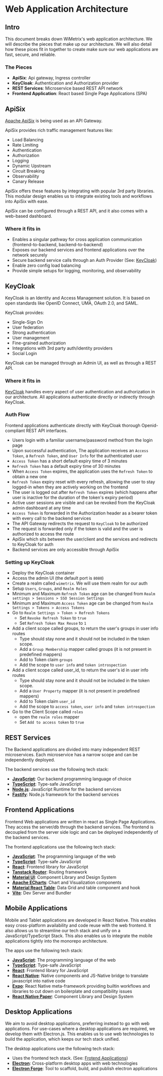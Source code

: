 # Web Application Architecture

## Intro

This document breaks down WiMetrix's web application architecture. We will describe the pieces that make up our architecture. We will also detail how these pices fit in together to create make sure our web applications are fast, secure, and reliable.

### The Pieces

- **ApiSix**: Api gateway, Ingress controller
- **KeyCloak**: Authentication and Authorization provider
- **REST Services**: Microservice based REST API network
- **Frontend Application**: React based Single Page Applications (SPA)

## ApiSix

[Apache ApiSix](https://apisix.apache.org/) is being used as an API Gateway.

ApiSix provides rich traffic management features like:

- Load Balancing
- Rate Limiting
- Authentication
- Authorization
- Logging
- Dynamic Upstream
- Circuit Breaking
- Observability
- Canary Release

ApiSix offers these features by integrating with popular 3rd party libraries. This modular design enables us to integrate existing tools and workflows into ApiSix with ease.

ApiSix can be configured through a REST API, and it also comes with a web-based dashboard.

### Where it fits in

- Enables a singular pathway for cross application communication (frontend-to-backend, backend-to-backend)
- Exposes our backend services and frontend applications over the network securely
- Secure backend service calls through an Auth Provider (See: [KeyCloak](#keycloak))
- Enable zero config load balancing
- Provide simple setups for logging, monitoring, and observability

## KeyCloak

KeyCloak is an Identity and Access Management solution. It is based on open standards like OpenID Connect, UMA, OAuth 2.0, and SAML.

KeyCloak provides:

- Single-Sign On
- User federation
- Strong authentication
- User management
- Fine-grained authorization
- Integrations with 3rd party auth/identity providers
- Social Login

KeyCloak can be managed through an Admin UI, as well as through a REST API.

### Where it fits in

[KeyCloak](https://www.keycloak.org/) handles every aspect of user authentication and authorization in our architecture. All applications authenticate directly or indirectly through KeyCloak.

### Auth Flow

Frontend applications authenticate directly with KeyCloak thorough Openid-compliant REST API interfaces.

- Users login with a familiar username/password method from the login page
- Upon successful authentication, The application receives an `Access Token`, a `Refresh Token`, and `User Info` for the authenticated user
- `Access Token` has a short default expiry time of 3 minutes
- `Refresh Token` has a default expiry time of 30 minutes
- When `Access Token` expires, the application uses the `Refresh Token` to obtain a new one
- `Refresh Token` expiry reset with every refresh, allowing the user to stay logged-in when they are actively working on the frontend
- The user is logged out after `Refresh Token` expires (which happens after user is inactive for the duration of the token's expiry period)
- Active user sessions are visible and can be revoked from the KeyCloak admin dashboard at any time
- `Access Token` is forwarded in the Authorization header as a bearer token with every call to the backend services
- The API Gateway redirects the request to `KeyCloak` to be authorized
- The request is forwarded only if the token is valid and the user is authorized to access the route
- ApiSix which sits between the user/client and the services and redirects to KeyCloak for auth
- Backend services are only accessible through ApiSix

### Setting up KeyCloak

- Deploy the KeyCloak container
- Access the admin UI (the default port is `8080`)
- Create a realm called `wimetrix`. We will use them realm for our auth
- Setup `Users`, `Groups`, and `Realm Roles`
- Minimum and Maximum `Refresh Token` age can be changed from `Realm settings > Sessions > SSO Session Settings`
- Minimum and Maximum `Access Token` age can be changed from `Realm Settings > Tokens > Access Tokens`
- Go to `Realm Settings > Token > Refresh Tokens`
  - Set `Revoke Refresh Token` to `true`
  - Set `Refresh Token Max Reuse` to `1`
- Add a client scope called groups, to return the user's groups in user info routes
  - Type should stay none and it should not be included in the token scope.
  - Add a `Group Membership` mapper called groups (it is not present in predefined mappers)
  - Add to Token claim `groups`
  - Add the scope to `user info` and `token introspection`
- Add a client scope called user_id, to return the user's id in user info routes
  - Type should stay none and it should not be included in the token scope.
  - Add a `User Property` mapper (it is not present in predefined mappers)
  - Add to Token claim `user_id`
  - Add the scope to `access token`, `user info` and `token introspection`
- Go to the Client Scope called `roles`
  - open the `realm roles` mapper
  - Set `Add to access token` to `true`

## REST Services

The Backend applications are divided into many independent REST microservices.
Each microservice has a narrow scope and can be independently deployed.

The backend services use the following tech stack:

- **[JavaScript](https://developer.mozilla.org/en-US/docs/Web/JavaScript)**: Our backend programming language of choice
- **[TypeScript](https://www.typescriptlang.org/)**: Type-safe JavaScript
- **[Node.js](https://nodejs.org/)**: JavaScript Runtime for the backend services
- **[Fastify](https://fastify.io)**: Node.js framework for the backend services

## Frontend Applications

Frontend Web applications are written in react as Single Page Applications.
They access the server/db through the backend services.
The frontend is decoupled from the server side logic and can be deployed independently of the backend services.

The frontend applications use the following tech stack:

- **[JavaScript](https://developer.mozilla.org/en-US/docs/Web/JavaScript)**: The programming language of the web
- **[TypeScript](https://www.typescriptlang.org/)**: Type-safe JavaScript
- **[React](https://react.dev)**: Frontend library for JavaScript
- **[Tanstack Router](https://tanstack.com/router)**: Routing framework
- **[Material UI](https://mui.com/)**: Component Library and Design System
- **[Apache ECharts](https://echarts.apache.org/en/index.html)**: Chart and Visualization components
- **[Material React Table](https://www.material-react-table.com/)**: Data Grid and table component and hook
- **[Vite](https://vitejs.dev/)**: Dev Server and Bundler

## Mobile Applications

Mobile and Tablet applications are developed in React Native.
This enables easy cross-platform availability and code reuse with the web frontend.
It also allows us to streamline our tech stack and unify on a JavaScript/TypeScript Stack.
This also enables us to integrate the mobile applications tightly into the monorepo architecture.

The apps use the following tech stack:

- **[JavaScript](https://developer.mozilla.org/en-US/docs/Web/JavaScript)**: The programming language of the web
- **[TypeScript](https://www.typescriptlang.org/)**: Type-safe JavaScript
- **[React](https://react.dev)**: Frontend library for JavaScript
- **[React Native](https://reactnative.dev)**: Native components and JS-Native bridge to translate javascript into native code
- **[Expo](https://expo.dev)**: React Native meta-framework providing builtin workflows and libraries to cut down on boilerplate and compatibility issues
- **[React Native Paper](https://reactnativepaper.com/)**: Component Library and Design System

## Desktop Applications

We aim to avoid desktop applications, preferring instead to go with web applications.
For use-cases where a desktop applications are required, we develop them with Electron.js.
This enables us to use web technologies to build the application, which keeps our tech stack unified.

The desktop applications use the following tech stack:

- Uses the frontend tech stack. (See: [Frotend Applications](#frontend-applications))
- **[Electron](https://www.electronjs.org/)**: Cross-platform desktop apps with web technologies
- **[Electron Forge](https://www.electronforge.io/)**: Tool to scaffold, build, and publish electron applications
